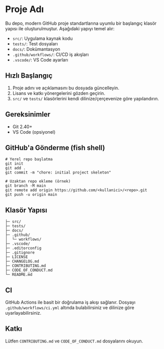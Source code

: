 # Proje Adı

Bu depo, modern GitHub proje standartlarına uyumlu bir başlangıç klasör yapısı ile oluşturulmuştur. Aşağıdaki yapıyı temel alır:

- `src/`: Uygulama kaynak kodu
- `tests/`: Test dosyaları
- `docs/`: Dokümantasyon
- `.github/workflows/`: CI/CD iş akışları
- `.vscode/`: VS Code ayarları

## Hızlı Başlangıç

1. Proje adını ve açıklamasını bu dosyada güncelleyin.
2. Lisans ve katkı yönergelerini gözden geçirin.
3. `src/` ve `tests/` klasörlerini kendi dilinize/çerçevenize göre yapılandırın.

## Gereksinimler

- Git 2.40+
- VS Code (opsiyonel)

## GitHub'a Gönderme (fish shell)

```
# Yerel repo başlatma
git init
git add .
git commit -m "chore: initial project skeleton"

# Uzaktan repo ekleme (örnek)
git branch -M main
git remote add origin https://github.com/<kullanici>/<repo>.git
git push -u origin main
```

## Klasör Yapısı

```
├─ src/
├─ tests/
├─ docs/
├─ .github/
│  └─ workflows/
├─ .vscode/
├─ .editorconfig
├─ .gitignore
├─ LICENSE
├─ CHANGELOG.md
├─ CONTRIBUTING.md
├─ CODE_OF_CONDUCT.md
└─ README.md
```

## CI

GitHub Actions ile basit bir doğrulama iş akışı sağlanır. Dosyayı `.github/workflows/ci.yml` altında bulabilirsiniz ve dilinize göre uyarlayabilirsiniz.

## Katkı

Lütfen `CONTRIBUTING.md` ve `CODE_OF_CONDUCT.md` dosyalarını okuyun.

